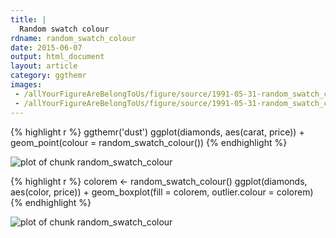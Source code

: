 ```yaml
---
title: |
  Random swatch colour
rdname: random_swatch_colour
date: 2015-06-07
output: html_document
layout: article
category: ggthemr
images:
 - /allYourFigureAreBelongToUs/figure/source/1991-05-31-random_swatch_colour/random_swatch_colour-1.png
 - /allYourFigureAreBelongToUs/figure/source/1991-05-31-random_swatch_colour/random_swatch_colour-2.png
---
```





{% highlight r %}
ggthemr('dust')
ggplot(diamonds, aes(carat, price)) +
  geom_point(colour = random_swatch_colour())
{% endhighlight %}

![plot of chunk random_swatch_colour](/allYourFigureAreBelongToUs/figure/source/1991-05-31-random_swatch_colour/random_swatch_colour-1.png) 

{% highlight r %}
colorem <- random_swatch_colour()
ggplot(diamonds, aes(color, price)) +
  geom_boxplot(fill = colorem, outlier.colour = colorem)
{% endhighlight %}

![plot of chunk random_swatch_colour](/allYourFigureAreBelongToUs/figure/source/1991-05-31-random_swatch_colour/random_swatch_colour-2.png) 